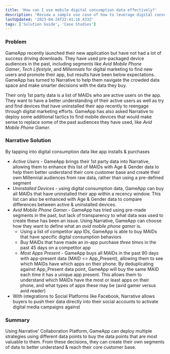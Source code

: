 ```yaml
---
title: 'How can I use mobile digital consumption data effectively?'
description: 'Review a sample use case of how to leverage digital consumption data to effectively capture and reveal online behaviors, consumer interests, preferences and patterns. '
lastUpdated: '2023-04-24T22:41:16.433Z'
tags: ['Solution Guide', 'Case Studies']
---
```

### **Problem**

GameApp recently launched their new application but have not had a lot of success driving downloads. They have used pre-packaged device audiences in the past, including segments like _Avid_ _Mobile Phone Gamer_, _Tech Lifestyle_, and _Millennials_ for digital marketing to find new users and promote their app, but results have been below expectations. GameApp has turned to Narrative to help them navigate the crowded data space and make smarter decisions with the data they buy.

Their only 1st party data is a list of MAIDs who are active users on the app. They want to have a better understanding of their active users as well as try and find devices that have uninstalled their app recently to reengage through digital marketing efforts. GameApp has also asked Narrative to deploy some additional tactics to find mobile devices that would make sense to replace some of the past audiences they have used, like _Avid_ _Mobile Phone Gamer_. 

### **Narrative Solution**

By tapping into digital consumption data like app installs & purchases

*   _Active Users_ - GameApp brings their 1st party data into Narrative, allowing them to enhance this list of MAIDs with Age & Gender data to help them better understand their core customer base and create their own Millennial audiences from raw data, rather than using a pre-defined segment
*   _Uninstalled Devices_ - using digital consumption data, GameApp can buy all MAIDs that have uninstalled their app within a recency window. This list can also be enhanced with Age & Gender data to compare differences between active & uninstalled devices.
*   _Avid Mobile Phone_ _Gamer_ - GameApp has tried using pre-made segments in the past, but lack of transparency to what data was used to create these has been an issue. Using Narrative, GameApp can choose how they want to define what an _avid mobile phone gamer_ is.  
    *   Using a list of competitor app IDs, GameApp is able to buy MAIDs that have specific digital consumption behaviors
    *   Buy MAIDs that have made an in-app purchase _three times_ in the past 45 days on a competitor app
    *   _Most Apps Present -_ GameApp buys all MAIDs in the past 90 days with app-present data (MAID <> App\_Present), allowing them to see which MAIDs have which apps on their phone. By deduplicating against App\_Present data point, GameApp will buy the same MAID each time it has a unique app present. This allows them to understand which MAIDs have the most or least apps on their phone, and what types of apps these may be (avid gamer versus avid reader)
*   With integrations to Social Platforms like Facebook, Narrative allows buyers to push their data directly into their social accounts to activate digital media campaigns against

### **Summary**

Using Narrative' Collaboration Platform, GameApp can deploy multiple strategies using different data points to buy the data points that are most valuable to them. From these decisions, they can create their own segments of data to better understand & reach their core customer base.

